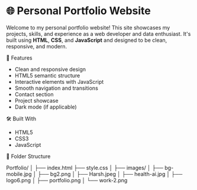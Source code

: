 # 🌐 Personal Portfolio Website

Welcome to my personal portfolio website! This site showcases my projects, skills, and experience as a web developer and data enthusiast. It's built using **HTML**, **CSS**, and **JavaScript** and designed to be clean, responsive, and modern.


 🚀 Features

- Clean and responsive design
- HTML5 semantic structure
- Interactive elements with JavaScript
- Smooth navigation and transitions
- Contact section
- Project showcase
- Dark mode (if applicable)

🛠️ Built With

- HTML5
- CSS3
- JavaScript

📁 Folder Structure

Portfolio/
│
├── index.html
├── style.css
│
├── images/
│   ├── bg-mobile.jpg
│   ├── bg2.png
│   ├── Harsh.jpeg
│   ├── health-ai.jpg
│   ├── logo6.png
│   ├── portfolio.png
│   └── work-2.png

